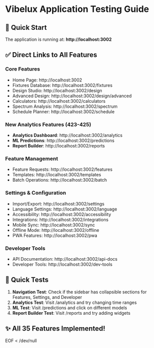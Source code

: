 # Vibelux Application Testing Guide

## 🚀 Quick Start
The application is running at: **http://localhost:3002**

## ✅ Direct Links to All Features

### Core Features
- Home Page: http://localhost:3002
- Fixtures Database: http://localhost:3002/fixtures
- Design Studio: http://localhost:3002/design
- Advanced Design: http://localhost:3002/design/advanced
- Calculators: http://localhost:3002/calculators
- Spectrum Analysis: http://localhost:3002/spectrum
- Schedule Planner: http://localhost:3002/schedule

### New Analytics Features (423-425)
- **Analytics Dashboard**: http://localhost:3002/analytics
- **ML Predictions**: http://localhost:3002/predictions
- **Report Builder**: http://localhost:3002/reports

### Feature Management
- Feature Requests: http://localhost:3002/features
- Templates: http://localhost:3002/templates
- Batch Operations: http://localhost:3002/batch

### Settings & Configuration
- Import/Export: http://localhost:3002/settings
- Language Settings: http://localhost:3002/language
- Accessibility: http://localhost:3002/accessibility
- Integrations: http://localhost:3002/integrations
- Mobile Sync: http://localhost:3002/sync
- Offline Mode: http://localhost:3002/offline
- PWA Features: http://localhost:3002/pwa

### Developer Tools
- API Documentation: http://localhost:3002/api-docs
- Developer Tools: http://localhost:3002/dev-tools

## 🧪 Quick Tests

1. **Navigation Test**: Check if the sidebar has collapsible sections for Features, Settings, and Developer
2. **Analytics Test**: Visit /analytics and try changing time ranges
3. **ML Test**: Visit /predictions and click on different models
4. **Report Builder Test**: Visit /reports and try adding widgets

## ✨ All 35 Features Implemented\!
EOF < /dev/null